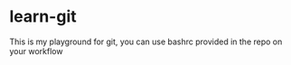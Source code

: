# learn-git

This is my playground for git, you can use bashrc provided in the repo on your workflow


